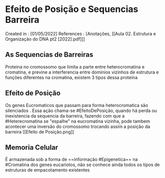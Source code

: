 # Efeito de Posição e Sequencias Barreira
Created in : [01/05/2022]
References : [Anotações, [[Aula 02. Estrutura e Organização do DNA pt2 [2022].pdf]]]

## As Sequencias de Barreiras
Proteina no cromossomo que limita a parte entre heterocromatina e cromatina, e previne a interferencia entre dominios vizinhos de estrutura e funções diferentes na cromatina, existem 3 tipos dessa proteina  

## Efeito de Posição 
Os genes Eucromaticos que passam para forma heterocromatica são silenciados . Essa ação chama-se #EfeitoDePosição, quando há perda ou inexistencia da sequencia da barreira, fazendo com que a #Heterecromatina se "espalhe" na eucromatina vizinha, pode tambem acontecer uma inversão do cromossomo trocando assim a posição da barreira  [[Efeito de Posição.png]]

## Memoria Celular 
É armazenada sob a forma de ==informação #Epigenetica== na #Cromatina dos genes eucariotos, não se conhece ainda todos os tipos de estruturas de empacotamento existentes 